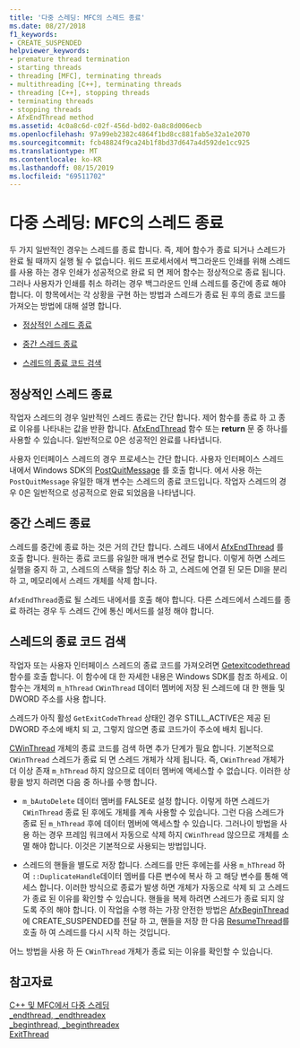 ```yaml
---
title: '다중 스레딩: MFC의 스레드 종료'
ms.date: 08/27/2018
f1_keywords:
- CREATE_SUSPENDED
helpviewer_keywords:
- premature thread termination
- starting threads
- threading [MFC], terminating threads
- multithreading [C++], terminating threads
- threading [C++], stopping threads
- terminating threads
- stopping threads
- AfxEndThread method
ms.assetid: 4c0a8c6d-c02f-456d-bd02-0a8c8d006ecb
ms.openlocfilehash: 97a99eb2382c4864f1bd8cc881fab5e32a1e2070
ms.sourcegitcommit: fcb48824f9ca24b1f8bd37d647a4d592de1cc925
ms.translationtype: MT
ms.contentlocale: ko-KR
ms.lasthandoff: 08/15/2019
ms.locfileid: "69511702"
---
```

# <a name="multithreading-terminating-threads-in-mfc"></a>다중 스레딩: MFC의 스레드 종료

두 가지 일반적인 경우는 스레드를 종료 합니다. 즉, 제어 함수가 종료 되거나 스레드가 완료 될 때까지 실행 될 수 없습니다. 워드 프로세서에서 백그라운드 인쇄를 위해 스레드를 사용 하는 경우 인쇄가 성공적으로 완료 되 면 제어 함수는 정상적으로 종료 됩니다. 그러나 사용자가 인쇄를 취소 하려는 경우 백그라운드 인쇄 스레드를 중간에 종료 해야 합니다. 이 항목에서는 각 상황을 구현 하는 방법과 스레드가 종료 된 후의 종료 코드를 가져오는 방법에 대해 설명 합니다.

- [정상적인 스레드 종료](#_core_normal_thread_termination)

- [중간 스레드 종료](#_core_premature_thread_termination)

- [스레드의 종료 코드 검색](#_core_retrieving_the_exit_code_of_a_thread)

##  <a name="_core_normal_thread_termination"></a>정상적인 스레드 종료

작업자 스레드의 경우 일반적인 스레드 종료는 간단 합니다. 제어 함수를 종료 하 고 종료 이유를 나타내는 값을 반환 합니다. [AfxEndThread](../mfc/reference/application-information-and-management.md#afxendthread) 함수 또는 **return** 문 중 하나를 사용할 수 있습니다. 일반적으로 0은 성공적인 완료를 나타냅니다.

사용자 인터페이스 스레드의 경우 프로세스는 간단 합니다. 사용자 인터페이스 스레드 내에서 Windows SDK의 [PostQuitMessage](/windows/win32/api/winuser/nf-winuser-postquitmessage) 를 호출 합니다. 에서 사용 하는 `PostQuitMessage` 유일한 매개 변수는 스레드의 종료 코드입니다. 작업자 스레드의 경우 0은 일반적으로 성공적으로 완료 되었음을 나타냅니다.

##  <a name="_core_premature_thread_termination"></a>중간 스레드 종료

스레드를 중간에 종료 하는 것은 거의 간단 합니다. 스레드 내에서 [AfxEndThread](../mfc/reference/application-information-and-management.md#afxendthread) 를 호출 합니다. 원하는 종료 코드를 유일한 매개 변수로 전달 합니다. 이렇게 하면 스레드 실행을 중지 하 고, 스레드의 스택을 할당 취소 하 고, 스레드에 연결 된 모든 Dll을 분리 하 고, 메모리에서 스레드 개체를 삭제 합니다.

`AfxEndThread`종료 될 스레드 내에서를 호출 해야 합니다. 다른 스레드에서 스레드를 종료 하려는 경우 두 스레드 간에 통신 메서드를 설정 해야 합니다.

##  <a name="_core_retrieving_the_exit_code_of_a_thread"></a>스레드의 종료 코드 검색

작업자 또는 사용자 인터페이스 스레드의 종료 코드를 가져오려면 [Getexitcodethread](/windows/win32/api/processthreadsapi/nf-processthreadsapi-getexitcodethread) 함수를 호출 합니다. 이 함수에 대 한 자세한 내용은 Windows SDK를 참조 하세요. 이 함수는 개체의 `m_hThread` `CWinThread` 데이터 멤버에 저장 된 스레드에 대 한 핸들 및 DWORD 주소를 사용 합니다.

스레드가 아직 활성 `GetExitCodeThread` 상태인 경우 STILL_ACTIVE은 제공 된 DWORD 주소에 배치 되 고, 그렇지 않으면 종료 코드가이 주소에 배치 됩니다.

[CWinThread](../mfc/reference/cwinthread-class.md) 개체의 종료 코드를 검색 하면 추가 단계가 필요 합니다. 기본적으로 `CWinThread` 스레드가 종료 되 면 스레드 개체가 삭제 됩니다. 즉, `CWinThread` 개체가 더 이상 존재 `m_hThread` 하지 않으므로 데이터 멤버에 액세스할 수 없습니다. 이러한 상황을 방지 하려면 다음 중 하나를 수행 합니다.

- `m_bAutoDelete` 데이터 멤버를 FALSE로 설정 합니다. 이렇게 하면 스레드가 `CWinThread` 종료 된 후에도 개체를 계속 사용할 수 있습니다. 그런 다음 스레드가 종료 된 `m_hThread` 후에 데이터 멤버에 액세스할 수 있습니다. 그러나이 방법을 사용 하는 경우 프레임 워크에서 자동으로 삭제 하지 `CWinThread` 않으므로 개체를 소멸 해야 합니다. 이것은 기본적으로 사용되는 방법입니다.

- 스레드의 핸들을 별도로 저장 합니다. 스레드를 만든 후에는를 사용 `m_hThread` 하 여 `::DuplicateHandle`데이터 멤버를 다른 변수에 복사 하 고 해당 변수를 통해 액세스 합니다. 이러한 방식으로 종료가 발생 하면 개체가 자동으로 삭제 되 고 스레드가 종료 된 이유를 확인할 수 있습니다. 핸들을 복제 하려면 스레드가 종료 되지 않도록 주의 해야 합니다. 이 작업을 수행 하는 가장 안전한 방법은 [AfxBeginThread](../mfc/reference/application-information-and-management.md#afxbeginthread)에 CREATE_SUSPENDED를 전달 하 고, 핸들을 저장 한 다음 [ResumeThread](../mfc/reference/cwinthread-class.md#resumethread)를 호출 하 여 스레드를 다시 시작 하는 것입니다.

어느 방법을 사용 하 든 `CWinThread` 개체가 종료 되는 이유를 확인할 수 있습니다.

## <a name="see-also"></a>참고자료

[C++ 및 MFC에서 다중 스레딩](multithreading-with-cpp-and-mfc.md)<br/>
[_endthread, _endthreadex](../c-runtime-library/reference/endthread-endthreadex.md)<br/>
[_beginthread, _beginthreadex](../c-runtime-library/reference/beginthread-beginthreadex.md)<br/>
[ExitThread](/windows/win32/api/processthreadsapi/nf-processthreadsapi-exitthread)
